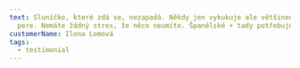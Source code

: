```yaml
---
text: Sluníčko, které zdá se, nezapadá. Někdy jen vykukuje ale většinou pěkně
  pere. Nemáte žádný stres, že něco neumíte. Španělské ☀️ tady potřebuješ.
customerName: Ilona Lomová
tags:
  - testimonial
---
```

